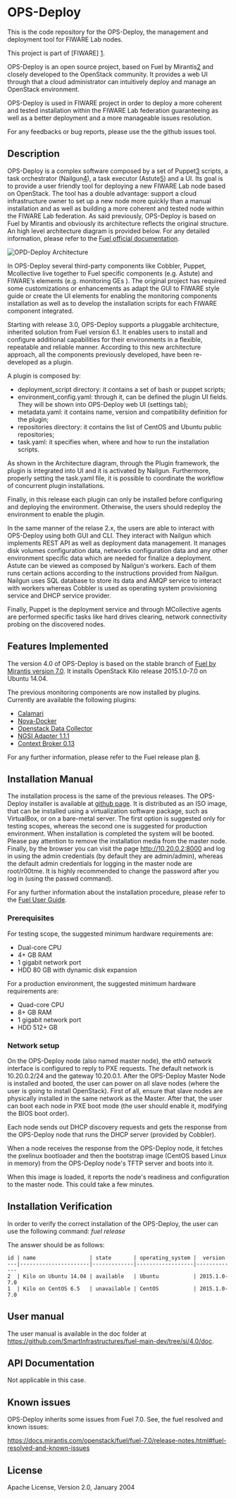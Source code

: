 # OPS-Deploy

This is the code repository for the OPS-Deploy, the management and
deployment tool for FIWARE Lab nodes.

This project is part of [FIWARE] [1].

OPS-Deploy is an open source project, based on Fuel by Mirantis[2]
and closely developed to the OpenStack community. It provides a web UI
through that a cloud administrator can intuitively deploy and manage
an OpenStack environment.

OPS-Deploy is used in FIWARE project in order to deploy a more
coherent and tested installation within the FIWARE Lab federation
guaranteeing as well as a better deployment and a more manageable
issues resolution.

For any feedbacks or bug reports, please use the the github issues
tool.

## Description

OPS-Deploy is a complex software composed by a set of Puppet[3]
scripts, a task orchestrator (Nailgun[4]), a task executor (Astute[5])
and a UI. Its goal is to provide a user friendly tool for deploying a
new FIWARE Lab node based on OpenStack. The tool has a double
advantage: support a cloud infrastructure owner to set up a new node
more quickly than a manual installation and as well as building a more
coherent and tested node within the FIWARE Lab federation.  As said
previously, OPS-Deploy is based on Fuel by Mirantis and obviously its
architecture reflects the original structure. An high level
architecture diagram is provided below. For any detailed information,
please refer to the [Fuel official documentation][6].

![OPD-Deploy Architecture](https://github.com/SmartInfrastructures/fuel-main-dev/blob/si/4.0/doc/source/_static/OPS-Deploy_Architecture_3.0.jpg)

In OPS-Deploy several third-party components like Cobbler, Puppet,
Mcollective live together to Fuel specific components (e.g. Astute)
and FIWARE’s elements (e.g. monitoring GEs ).  The original project
has required some customizations or enhancements as adapt the GUI to
FIWARE style guide or create the UI elements for enabling the
monitoring components installation as well as to develop the
installation scripts for each FIWARE component integrated.

Starting with release 3.0, OPS-Deploy supports a pluggable
architecture, inherited solution from Fuel version 6.1. It enables
users to install and configure additional capabilities for their
environments in a flexible, repeatable and reliable manner. According
to this new architecture approach, all the components previously
developed, have been re-developed as a plugin.

A plugin is composed by:

- deployment_script directory: it contains a set of bash or puppet
  scripts;
- environment_config.yaml: through it, can be defined the plugin UI
  fields. They will be shown into OPS-Deploy web UI (settings tab);
- metadata.yaml: it contains name, version and compatibility
  definition for the plugin;
- repositories directory: it contains the list of CentOS and Ubuntu
  public repositories;
- task.yaml: it specifies when, where and how to run the installation
  scripts.

As shown in the Architecture diagram, through the Plugin framework,
the plugin is integrated into UI and it is activated by
Nailgun. Furthermore, properly setting the task.yaml file, it is
possible to coordinate the workflow of concurrent plugin
installations.

Finally, in this release each plugin can only be installed before
configuring and deploying the environment. Otherwise, the users should
redeploy the environment to enable the plugin.

In the same manner of the relase 2.x, the users are able to interact
with OPS-Deploy using both GUI and CLI. They interact with Nailgun
which implements REST API as well as deployment data management. It
manages disk volumes configuration data, networks configuration data
and any other environment specific data which are needed for finalize
a deployment. Astute can be viewed as composed by Nailgun's
workers. Each of them runs certain actions according to the
instructions provided from Nailgun. Nailgun uses SQL database to store
its data and AMQP service to interact with workers whereas Cobbler is
used as operating system provisioning service and DHCP service
provider.

Finally, Puppet is the deployment service and through MCollective
agents are performed specific tasks like hard drives clearing, network
connectivity probing on the discovered nodes.

## Features Implemented

The version 4.0 of OPS-Deploy is based on the stable branch of
[Fuel by Mirantis version 7.0][7]. It installs OpenStack Kilo release
2015.1.0-7.0 on Ubuntu 14.04.

The previous monitoring components are now installed by plugins.
Currently are available the following plugins:

- [Calamari](https://github.com/SmartInfrastructures/fuel-plugin-calamari)
- [Nova-Docker](https://github.com/SmartInfrastructures/fuel-plugin-novadocker)
- [Openstack Data Collector](https://github.com/SmartInfrastructures/fuel-plugin-openstack-data-collector)
- [NGSI Adapter 1.1.1](https://github.com/SmartInfrastructures/fuel-plugin-ngsi-adapter)
- [Context Broker 0.13](https://github.com/SmartInfrastructures/fuel-plugin-context-broker)

For any further information, please refer to the Fuel release plan [8].

## Installation Manual 

The installation process is the same of the previous releases. The
OPS-Deploy installer is available at
[github page](https://github.com/SmartInfrastructures/fuel-main-dev/releases). It
is distributed as an ISO image, that can be installed using a
virtualization software package, such as VirtualBox, or on a
bare-metal server.  The first option is suggested only for testing
scopes, whereas the second one is suggested for production
environment.  When installation is completed the system will be
booted. Please pay attention to remove the installation media from the
master node. Finally, by the browser you can visit the page
<http://10.20.0.2:8000> and log in using the admin credentials (by
default they are admin/admin), whereas the default admin credentials
for logging in the master node are root/r00tme. It is highly
recommended to change the password after you log in (using the passwd
command).

For any further information about the installation procedure, please
refer to the [Fuel User Guide][9].

### Prerequisites 

For testing scope, the suggested minimum hardware requirements are:

- Dual-core CPU
- 4+ GB RAM
- 1 gigabit network port
- HDD 80 GB with dynamic disk expansion

For a production environment, the suggested minimum hardware requirements are:

- Quad-core CPU
- 8+ GB RAM
- 1 gigabit network port
- HDD 512+ GB

### Network setup

On the OPS-Deploy node (also named master node), the eth0 network
interface is configured to reply to PXE requests. The default network
is 10.20.0.2/24 and the gateway 10.20.0.1.  After the OPS-Deploy
Master Node is installed and booted, the user can power on all slave
nodes (where the user is going to install OpenStack). First of all,
ensure that slave nodes are physically installed in the same network
as the Master. After that, the user can boot each node in PXE boot
mode (the user should enable it, modifying the BIOS boot order).

Each node sends out DHCP discovery requests and gets the response from
the OPS-Deploy node that runs the DHCP server (provided by Cobbler).

When a node receives the response from the OPS-Deploy node, it fetches
the pxelinux bootloader and then the bootstrap image (CentOS based
Linux in memory) from the OPS-Deploy node's TFTP server and boots into
it.

When this image is loaded, it reports the node's readiness and
configuration to the master node. This could take a few minutes.

## Installation Verification 

In order to verify the correct installation of the OPS-Deploy, the
user can use the following command: *fuel release*

The answer should be as follows:

    id | name                 | state       | operating_system |  version
    ---|----------------------|-------------|------------------|-------------
    2  | Kilo on Ubuntu 14.04 | available   | Ubuntu           | 2015.1.0-7.0
    1  | Kilo on CentOS 6.5   | unavailable | CentOS           | 2015.1.0-7.0


## User manual

The user manual is available in the doc folder at
<https://github.com/SmartInfrastructures/fuel-main-dev/tree/si/4.0/doc>.

## API Documentation

Not applicable in this case.

## Known issues

OPS-Deploy inherits some issues from Fuel 7.0. See, the fuel resolved
and known issues:

<https://docs.mirantis.com/openstack/fuel/fuel-7.0/release-notes.html#fuel-resolved-and-known-issues>

## License

Apache License, Version 2.0, January 2004


[1]: <http://www.fiware.org/> "FIWARE"

[2]: <http//fuel.mirantis.com/> "Fuel by Mirantis"

[3]: <https//puppetlabs.com/> "Puppet"

[4]: <https//docs.fuel-infra.org/fuel-dev/develop/env.html#nailgun> "Nailgun"

[5]: <https//docs.fuel-infra.org/fuel-dev/develop/env.html#astute> "Astute"

[6]: <https//docs.fuel-infra.org/fuel-dev/develop/architecture.html> "Fuel Architecture"

[7]: <https//docs.mirantis.com/openstack/fuel/fuel-7.0/> "Fuel by Mirantis 7.0"

[8]: <https//docs.mirantis.com/openstack/fuel/fuel-7.0/release-notes.html#release-notes> "Fuel 7.0 release notes"

[9]: <https//docs.mirantis.com/openstack/fuel/fuel-7.0/release-notes.html#release-notes> "Fuel 7.0 User guide"

